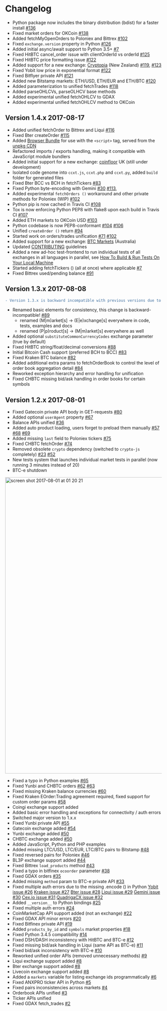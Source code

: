 # Сhangelog

- Python package now includes the binary distribution (bdist) for a faster install [#136](https://github.com/kroitor/ccxt/issues/136)
- Fixed market orders for OKCoin [#138](https://github.com/kroitor/ccxt/issues/138)
- Added fetchMyOpenOrders to Poloniex and Bittrex [#102](https://github.com/kroitor/ccxt/issues/102)
- Fixed `exchange.version` property in Python [#126](https://github.com/kroitor/ccxt/issues/126)
- Added initial async/await support to Python 3.5+ [#7](https://github.com/kroitor/ccxt/issues/7)
- Fixed HitBTC cancel_order issue with clientOrderId vs orderId [#125](https://github.com/kroitor/ccxt/issues/125)
- Fixed HitBTC price formatting issue [#122](https://github.com/kroitor/ccxt/issues/122)
- Added support for a new exchange: [Cryptopia](https://www.cryptopia.co.nz) (New Zealand) [#119](https://github.com/kroitor/ccxt/issues/119), [#123](https://github.com/kroitor/ccxt/pull/123)
- Fixed Yobit low price in exponential format [#122](https://github.com/kroitor/ccxt/issues/122)
- Fixed Bitflyer private API [#121](https://github.com/kroitor/ccxt/issues/121)
- Added new Bitstamp markets: ETH/USD, ETH/EUR and ETH/BTC [#120](https://github.com/kroitor/ccxt/issues/120)
- Added parameterization to unified fetchTrades [#118](https://github.com/kroitor/ccxt/pull/118)
- Added parseOHLCVs, parseOLHCV base methods
- Added experimental unified fetchOHLCV to GDAX
- Added experimental unified fetchOHLCV method to OKCoin

## Version 1.4.x 2017-08-17

- Added unified fetchOrder to Bittrex and Liqui [#116](https://github.com/kroitor/ccxt/issues/116)
- Fixed Bter createOrder [#115](https://github.com/kroitor/ccxt/issues/115)
- Added [Browser Bundle](https://github.com/kroitor/ccxt#javascript-for-use-with-the-script-tag) for use with the `<script>` tag, served from the [unpkg CDN](https://unpkg.com/)
- Refactored imports / exports handling, making it compatible with JavaScript module bundlers
- Added initial support for a new exchange: [coinfloor](https://www.coinfloor.co.uk) UK (still under development)
- Isolated code genome into `ccxt.js`, `ccxt.php` and `ccxt.py`, added `build` folder for generated files
- Fixed Bter BCC vs BCH in fetchTickers [#83](https://github.com/kroitor/ccxt/issues/83)
- Fixed Python byte-encoding with Gemini [#30](https://github.com/kroitor/ccxt/issues/30) [#113](https://github.com/kroitor/ccxt/issues/113),
- Added experimental `fetchOrders ()` workaround and other private methods for Poloniex (WIP) [#102](https://github.com/kroitor/ccxt/pull/102)
- Python pip is now cached in Travis CI [#108](https://github.com/kroitor/ccxt/pull/108)
- Tox is now enforcing Python PEP8 with flake8 upon each build in Travis CI [#107](https://github.com/kroitor/ccxt/pull/107)
- Added ETH markets to OKCoin USD [#103](https://github.com/kroitor/ccxt/pull/103)
- Python codebase is now PEP8-conformant [#104](https://github.com/kroitor/ccxt/issues/104) [#106](https://github.com/kroitor/ccxt/pull/106)
- Unified `createOrder ()` return [#94](https://github.com/kroitor/ccxt/issues/94)
- Started work on orders/trades unification [#71](https://github.com/kroitor/ccxt/issues/71) [#102](https://github.com/kroitor/ccxt/pull/102)
- Added support for a new exchange: [BTC Markets](https://btcmarkets.net) (Australia)
- Updated [CONTRIBUTING](https://github.com/kroitor/ccxt/blob/master/CONTRIBUTING.md) guidelines
- Added a new ad-hoc test-frontend to run individual tests of all exchanges in all languages in parallel, see [How To Build & Run Tests On Your Local Machine](https://github.com/kroitor/ccxt/blob/master/CONTRIBUTING.md#how-to-build--run-tests-on-your-local-machine)
- Started adding fetchTickers () (all at once) where applicable [#7](https://github.com/kroitor/ccxt/issues/7)
- Fixed Bittrex used/pending balance [#91](https://github.com/kroitor/ccxt/issues/91)

## Version 1.3.x 2017-08-08

```diff
- Version 1.3.x is backward incompatible with previous versions due to a major renaming in the code
```

- Renamed basic elements for consistency, this change is backward-incompatible! [#89](https://github.com/kroitor/ccxt/issues/89)
  - renamed (M|m)arket[s] → (E|e)xchange[s] everywhere in code, tests, examples and docs
  - renamed (P|p)roduct[s] → (M|m)arket[s] everywhere as well
- Added optional `substituteCommonCurrencyCodes` exchange parameter (true by default)
- Fixed HitBTC string/float/decimal conversions [#88](https://github.com/kroitor/ccxt/issues/88)
- Initial Bitcoin Cash support (preferred BCH to BCC) [#83](https://github.com/kroitor/ccxt/issues/83)
- Fixed Kraken BTC balance [#82](https://github.com/kroitor/ccxt/issues/82)
- Added additional extra params to fetchOrderBook to control the level of order book aggregation detail [#84](https://github.com/kroitor/ccxt/issues/84)
- Reworked exception hierarchy and error handling for unification
- Fixed CHBTC missing bid/ask handling in order books for certain symbols

## Version 1.2.x 2017-08-01

- Fixed Gatecoin private API body in GET-requests [#80](https://github.com/kroitor/ccxt/issues/80)
- Added optional `userAgent` property [#67](https://github.com/kroitor/ccxt/issues/67)
- Balance APIs unified [#36](https://github.com/kroitor/ccxt/issues/36)
- Added auto product loading, users forget to preload them manually [#57](https://github.com/kroitor/ccxt/issues/57) [#68](https://github.com/kroitor/ccxt/issues/68) [#69](https://github.com/kroitor/ccxt/issues/69)
- Added missing `last` field to Poloniex tickers [#75](https://github.com/kroitor/ccxt/issues/75)
- Fixed CHBTC fetchOrder [#74](https://github.com/kroitor/ccxt/issues/74)
- Removed obsolete `crypto` dependency (switched to `crypto-js` completely) [#23](https://github.com/kroitor/ccxt/issues/23) [#52](https://github.com/kroitor/ccxt/issues/52)
- New tests system that launches individual market tests in parallel (now running 3 minutes instead of 20)
- BTC-e shutdown

<img width="949" alt="screen shot 2017-08-01 at 01 20 21" src="https://user-images.githubusercontent.com/1294454/28800889-9d03c61e-7657-11e7-881c-c4becb03903d.png">

- Fixed a typo in Python examples [#65](https://github.com/kroitor/ccxt/issues/65)
- Fixed Yunbi and CHBTC orders [#62](https://github.com/kroitor/ccxt/issues/62) [#63](https://github.com/kroitor/ccxt/issues/63)
- Fixed missing Kraken balance currencies [#60](https://github.com/kroitor/ccxt/issues/60)
- Fixed Kraken EOrder:Trading agreement required, fixed support for custom order params [#58](https://github.com/kroitor/ccxt/issues/58)
- Coingi exchange support added
- Added basic error handling and exceptions for connectivity / auth errors
- Switched major version to 1.x.x
- Fixed Yunbi private API [#55](https://github.com/kroitor/ccxt/issues/55)
- Gatecoin exchange added [#54](https://github.com/kroitor/ccxt/issues/54)
- Yunbi exchange added [#50](https://github.com/kroitor/ccxt/issues/50)
- CHBTC exchange added [#50](https://github.com/kroitor/ccxt/issues/50)
- Added JavaScript, Python and PHP examples
- Added missing LTC/USD, LTC/EUR, LTC/BTC pairs to Bitstamp [#48](https://github.com/kroitor/ccxt/issues/48)
- Fixed reversed pairs for Poloniex [#46](https://github.com/kroitor/ccxt/issues/46)
- BL3P exchange support added [#44](https://github.com/kroitor/ccxt/issues/44)
- Fixed Bittrex `load_products` method [#43](https://github.com/kroitor/ccxt/issues/43)
- Fixed a typo in bitfinex `ocoorder` parameter [#38](https://github.com/kroitor/ccxt/issues/38)
- Fixed GDAX orders [#35](https://github.com/kroitor/ccxt/issues/35)
- Added missing `method` param to BTC-e private API [#33](https://github.com/kroitor/ccxt/issues/33)
- Fixed multiple auth errors due to the missing .encode () in Python [Yobit issue #26](https://github.com/kroitor/ccxt/issues/26) [Kraken issue #27](https://github.com/kroitor/ccxt/issues/27) [Bter issue #28](https://github.com/kroitor/ccxt/issues/28) [Liqui issue #29](https://github.com/kroitor/ccxt/issues/29) [Gemini issue #30](https://github.com/kroitor/ccxt/issues/30) [Cex.io issue #31](https://github.com/kroitor/ccxt/issues/31) [QuadrigaCX issue #32](https://github.com/kroitor/ccxt/issues/32)
- Added `__version__` to Python bindings [#25](https://github.com/kroitor/ccxt/issues/25)
- Fixed multiple auth errors [#24](https://github.com/kroitor/ccxt/issues/24)
- CoinMarketCap API support added (not an exchange) [#22](https://github.com/kroitor/ccxt/issues/22)
- Fixed GDAX API minor errors [#20](https://github.com/kroitor/ccxt/issues/20)
- Fixed Bitfinex private API [#19](https://github.com/kroitor/ccxt/issues/19)
- Added `products_by_id` and `symbols` market properties [#18](https://github.com/kroitor/ccxt/issues/18)
- Fixed Python 3.4.5 compatibility [#14](https://github.com/kroitor/ccxt/issues/14)
- Fixed DSH/DASH inconsistency with HitBTC and BTC-e [#12](https://github.com/kroitor/ccxt/issues/12)
- Fixed missing bid/ask handling in Liqui (same API as BTC-e) [#11](https://github.com/kroitor/ccxt/issues/11)
- Fixed bid/ask inconsistency with BTC-e [#10](https://github.com/kroitor/ccxt/issues/10)
- Reworked unified order APIs (removed unnecessary methods) [#9](https://github.com/kroitor/ccxt/issues/9)
- Liqui exchange support added [#8](https://github.com/kroitor/ccxt/issues/8)
- Bter exchange support added [#8](https://github.com/kroitor/ccxt/issues/8)
- Livecoin exchange support added [#8](https://github.com/kroitor/ccxt/issues/8)
- Added a `markets` variable for listing exchange ids programmatically [#6](https://github.com/kroitor/ccxt/issues/6)
- Fixed ANXPRO ticker API in Python [#5](https://github.com/kroitor/ccxt/issues/5)
- Fixed pairs inconsistencies across markets [#4](https://github.com/kroitor/ccxt/issues/4)
- Orderbook APIs unified [#3](https://github.com/kroitor/ccxt/issues/3)
- Ticker APIs unified
- Fixed GDAX fetch_trades [#2](https://github.com/kroitor/ccxt/issues/2)
